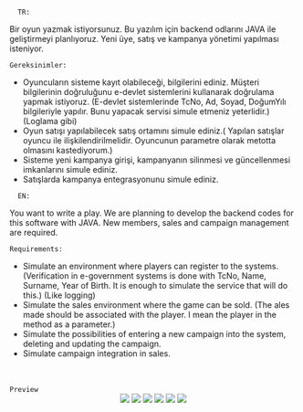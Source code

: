       TR:
 
<p>Bir oyun yazmak istiyorsunuz. 
Bu yazılım için backend odlarını JAVA ile geliştirmeyi planlıyoruz. 
Yeni üye, satış ve kampanya yönetimi yapılması isteniyor.</p>

<code>Gereksinimler:</code>
<ul>
   <li>
Oyuncuların sisteme kayıt olabileceği, bilgilerini  ediniz. Müşteri bilgilerinin doğruluğunu e-devlet sistemlerini kullanarak doğrulama yapmak istiyoruz. (E-devlet sistemlerinde  TcNo, Ad, Soyad, DoğumYılı bilgileriyle yapılır. Bunu yapacak servisi simule etmeniz yeterlidir.) (Loglama gibi)
   </li>
   <li>
Oyun satışı yapılabilecek satış ortamını simule ediniz.( Yapılan satışlar oyuncu ile ilişkilendirilmelidir. Oyuncunun parametre olarak metotta olmasını kastediyorum.)
   </li>
   <li>
Sisteme yeni kampanya girişi, kampanyanın silinmesi ve güncellenmesi imkanlarını simule ediniz.
   </li>
   <li>
Satışlarda kampanya entegrasyonunu simule ediniz.
   </li>
</ul>

      EN:
<p>You want to write a play. We are planning to develop the backend codes for this software with JAVA. New members, sales and campaign management are required.</p>

<code>Requirements:</code>
<ul>
<li>
Simulate an environment where players can register to the systems. (Verification in e-government systems is done with TcNo, Name, Surname, Year of Birth. It is enough to simulate the service that will do this.) (Like logging)
</li>
<li>
Simulate the sales environment where the game can be sold. (The ales made should be associated with the player. I mean the player in the method as a parameter.)
</li>
<li>
Simulate the possibilities of entering a new campaign into the system, deleting and updating the campaign.
</li>
<li>
Simulate campaign integration in sales.
</li>
</ul>
<br>
<br>
<code>Preview</code>
<div align="center">

<img src="https://user-images.githubusercontent.com/77399565/199350691-496fd1f3-fc84-4f3d-bc3a-f628c62ed950.png">
<img src="https://user-images.githubusercontent.com/77399565/199350702-37e19627-9582-4dfe-a8ac-48c2170e5d95.png">
<img src="https://user-images.githubusercontent.com/77399565/199350703-3eee72be-a16c-4bd3-84bf-04fe35c5b82f.png">
<img src="https://user-images.githubusercontent.com/77399565/199350709-7a0c5fd1-41b2-456e-9537-303d176c5fba.png">
<img src="https://user-images.githubusercontent.com/77399565/199350712-43c52ce2-d80e-4628-869f-3efdd6f25e6f.png">
<img src="https://user-images.githubusercontent.com/77399565/199350714-84d9301d-35e0-45ac-9a3f-b780bba77acc.png">
</div>